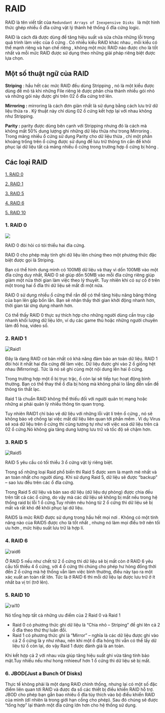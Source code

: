 # RAID 

RAID là tên viết tắt của `Redundant Arrays of Inexpensive Disks ` là một hình thức ghép nhiều ổ đĩa cứng vật lý thành hệ thống ổ đĩa cứng logic.

RAID là cách đã được dùng để tăng hiệu suất và sửa chữa những lỗi trong quá trình làm việc của ổ cứng . Có nhiều kiểu RAID khác nhau , mỗi kiểu có thể mạnh riêng và hạn chế riêng , không một mức RAID nào được cho là tốt nhất và mỗi mức RAID được sử dụng theo những giải pháp riêng biệt được lựa chọn.

## Một số thuật ngữ của RAID

**Striping** : hầu hết các mức RAID đều dùng Stripping , nó là một kiểu được dùng để mô tả khi những File riêng lẻ được phân chia thành nhiều gói nhỏ và những gói này được ghi trên 02 ổ đĩa cứng trở lên.

**Mirroring :** mirroring là cách đơn giản nhất là sử dụng bằng cách lưu trữ dữ liệu thừa ra . Kỹ thuật này chỉ dùng 02 ổ cứng kết hợp lại với nhau không như Stripping.

**Parity :** parity được dùng bên cạnh với Stripping nhưng đó là cách mà không mất 50% dung lượng ghi những dữ liệu thừa như trong Mirroring . Trong mảng nhiều ổ cứng sử dụng Parity cho dữ liệu thừa , chỉ một phần khoảng trống trên ổ cứng được sử dụng để lưu trữ thông tin cần để khôi phục lại dữ liệu tất cả mảng nhiều ổ cứng trong trường hợp ổ cứng bị hỏng .



## Các loại RAID 

[1. RAID 0](#raid0)

[2. RAID 1](#raid1)

[3. RAID 5](#raid5)

[4. RAID 6](#raid6)

[5. RAID 10](#raid10)

<a name ="raid0"></a>

### 1. RAID 0 

![](../../images/raid/raid0.png)

RAID 0 đòi hỏi có tói thiểu hai đĩa cứng.

RAID 0 cho phép máy tính ghi dữ liệu lên chúng theo một phương thức đặc biệt được gọi là Striping.

Bạn có thể hình dung mình có 100MB dữ liệu và thay vì dồn 100MB vào một đĩa cứng duy nhất, RAID 0 sẽ giúp dồn 50MB vào mỗi đĩa cứng riêng giúp giảm một nửa thời gian làm việc theo lý thuyết. Tuy nhiên khi có sự cố ở trên một trong hai ổ đĩa thì dữ liệu sẽ mất đi một nửa.

RAID 0 sử dụng nhiều ổ cứng thể rắn để có thể tăng hiệu năng băng thông của bạn lên gấp bốn lần. Bạn sẽ nhận thấy thời gian khởi động nhanh hơn, thời gian tải ứng dụng nhanh hơn.

Có thể thấy RAID 0 thực sự thích hợp cho những người dùng cần truy cập nhanh khối lượng dữ liệu lớn, ví dụ các game thủ hoặc những người chuyên làm đồ hoạ, video số.

<a name ="raid1"></a>

### 2. RAID 1

![Raid1](../../images/raid/raid1.png)

Đây là dạng RAID cơ bản nhất có khả năng đảm bảo an toàn dữ liệu. RAID 1 đòi hỏi ít nhất hai đĩa cứng để làm việc. Dữ liệu được ghi vào 2 ổ giống hệt nhau (Mirroring). Tức là nó sẽ ghi cùng một nội dung lên hai ổ cứng. 

Trong trường hợp một ổ bị trục trặc, ổ còn lại sẽ tiếp tục hoạt động bình thường. Bạn có thể thay thế ổ đĩa bị hỏng mà không phải lo lắng đến vấn đề thông tin thất lạc.

Raid 1 là chuẩn RAID không thể thiếu đối với người quản trị mạng hoặc những ai phải quản lý nhiều thông tin quan trọng.

Tuy nhiên RAID1 chỉ bảo vệ dữ liệu với những lỗi vật lí trên ổ cứng , nó sẽ không bảo vệ chống lại việc mất dữ liệu liên quan tới phần mềm . Ví dụ Virus sẽ xoá dữ liệu trên ổ cứng thì cũng tương tự như với việc xoá dữ liệu trên cả 02 ổ cứng.Nó không gia tăng dung lượng lưu trữ và tốc độ sẽ chậm hơn.

<a name="raid5"></a>

### 3. RAID 5

![Raid5](../../images/raid/raid5.png)

RAID 5 yêu cầu có tối thiểu 3 ổ cứng vật lý riêng biệt.

Trong số những loại Raid phổ biến thì Raid 5 được xem là mạnh mẽ nhất và an toàn nhất cho người dùng. Khi sử dụng Raid 5, dữ liệu sẽ được “backup” – sao lưu đều trên các ổ đĩa cứng.

Trong Raid 5 dữ liệu và bản sao dữ liệu (dữ liệu dự phòng) được chia đều trên tất cả các ổ cứng, do vậy mà các dữ liệu sẽ không bị mất nếu trong hệ thống raid bị lỗi 1 ổ cứng.Tuy nhiên nêu hỏng từ 2 ổ cứng thì dữ liệu sẽ bị mất và rất khó để khôi phục lại dữ liệu.

RAID5 là mức RAID được sử dụng trong hầu hết mọi nơi . Không có một tính năng nào của RAID5 được cho là tốt nhất , nhưng nó làm mọi điều trở nên tối ưu hơn , mức hiệu suất lưu trữ là hợp lí.

<a name="raid6"></a>

### 4. RAID 6 

![raid6](../../images/raid/raid6.png)


Ở RAID 5 nếu như chết từ 2 ổ cứng thì dữ liệu sẽ bị mất còn ở  RAID  6  yêu cầu tối thiểu 4 ổ cứng, với 4 ổ cứng thì chúng cho phép hư hỏng đồng thời đến 2 ổ cứng mà hệ thống vẫn làm việc bình thường, điều này tạo ra một xác xuất an toàn rất lớn.
Tức là ở RAID 6 thì mỗi dữ liệu lại được lưu trữ ở ít nhất ba vị trí (trở lên).

<a name="raid10"></a>

### 5. RAID 10

![rai10](../../images/raid/raid10.png)

Nó tổng hợp tất cả những ưu điểm của 2 Raid 0 và Raid 1
 
* Raid 0 có phương thức ghi dữ liệu là “Chia nhỏ – Striping” để ghi lên cả 2 ổ đĩa theo thứ thự luân đổi.
* Raid 1 có phương thức ghi là “Mirror” – nghĩa là các dữ liệu được ghi vào cả 2 ổ cứng là y như nhau, nên khi một ổ đĩa hỏng thì vẫn có thể lấy dữ liệu từ ổ còn lại, do vậy Raid 1 được đánh giá là an toàn.

Khi kết hợp cả 2 với nhau vừa giúp tăng hiệu suất ghi vừa tăng tính bảo mật.Tuy nhiều nếu như hong rnhieeuf hơn 1 ổ cứng thì dữ liệu sẽ bị mất.

<a name="jbod"></a>

### 6. JBOD(Just a Bunch Of Disks)

Thực tế không phải là một dạng RAID chính thống, nhưng lại có một số đặc điểm liên quan tới RAID và được đa số các thiết bị điều khiển RAID hỗ trợ. JBOD cho phép bạn gắn bao nhiêu ổ đĩa tùy thích vào bộ điều khiển RAID của mình (dĩ nhiên là trong giới hạn cổng cho phép). Sau đó chúng sẽ được “tổng hợp” lại thành một đĩa cứng lớn hơn cho hệ thống sử dụng.

